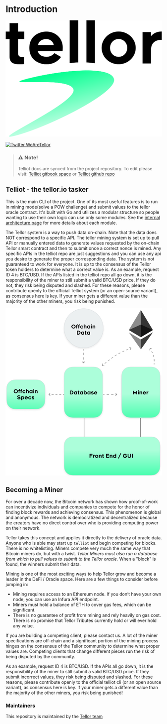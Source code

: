 # Introduction

[![tellor.io](../.gitbook/assets/Tellor.png)](https://www.tellor.io/)

[![Twitter WeAreTellor](https://img.shields.io/twitter/url/http/shields.io.svg?style=social)](https://twitter.com/WeAreTellor)

> ### ⚠️ Note!
>
> Telliot docs are synced from the project repository. To edit please visit: [Telliot gitbook space](https://app.gitbook.com/@tellor-2/s/telliot/) or [Telliot github repo](https://github.com/tellor-io/telliot/tree/master/docs)

## Telliot - the tellor.io tasker

This is the main CLI of the project. One of its most useful features is to run in mining mode\(solve a POW challenge\) and submit values to the tellor oracle contract. It's built with Go and utilizes a modular structure so people wanting to use their own logic can use only some modules. See the [internal architecture page](internal-architecture/) for more details about each module.

The Tellor system is a way to push data on-chain. Note that the data does NOT correspond to a specific API. The tellor mining system is set up to pull API or manually entered data to generate values requested by the on-chain Tellor smart contract and then to submit once a correct nonce is mined. Any specific APIs in the telliot repo are just suggestions and you can use any api you desire to generate the proper corresponding data. The system is not guaranteed to work for everyone. It is up to the consensus of the Tellor token holders to determine what a correct value is. As an example, request ID 4 is BTC/USD. If the APIs listed in the telliot repo all go down, it is the responsibility of the miner to still submit a valid BTC/USD price. If they do not, they risk being disputed and slashed. For these reasons, please contribute openly to the official Telliot system \(or an open-source variant\), as consensus here is key. If your miner gets a different value than the majority of the other miners, you risk being punished.

![MinerSpecs](../.gitbook/assets/minerspecs.png)

## Becoming a Miner

For over a decade now, the Bitcoin network has shown how proof-of-work can incentivize individuals and companies to compete for the honor of finding block rewards and achieving consensus. This phenomenon is global and anonymous. The network is democratized and decentralized because the creators have no direct control over who is providing computing power on their network.

Tellor takes this concept and applies it directly to the delivery of oracle data. Anyone who is able may start up `telliot` and begin competing for blocks. There is no whitelisting. Miners compete very much the same way that Bitcoin miners do, but with a twist. _Tellor Miners must also run a database from which to pull values to submit to the Tellor oracle._ When a "block" is found, the winners submit their data.

Mining is one of the most exciting ways to help Tellor grow and become a leader in the DeFi / Oracle space. Here are a few things to consider before jumping in:

* Mining requires access to an Ethereum node. If you don’t have your own node, you can use an Infura API endpoint.
* Miners must hold a balance of ETH to cover gas fees, which can be significant.
* There is no guarantee of profit from mining and rely heavily on gas cost. There is no promise that Tellor Tributes currently hold or will ever hold any value.

If you are building a competing client, please contact us. A lot of the miner specifications are off-chain and a significant portion of the mining process hinges on the consensus of the Tellor community to determine what proper values are. Competing clients that change different pieces run the risk of being disputed by the community.

As an example, request ID 4 is BTC/USD. If the APIs all go down, it is the responsibility of the miner to still submit a valid BTC/USD price. If they submit incorrect values, they risk being disputed and slashed. For these reasons, please contribute openly to the official telliot cli \(or an open source variant\), as consensus here is key. If your miner gets a different value than the majority of the other miners, you risk being punished!

### Maintainers

This repository is maintained by the [Tellor team](https://github.com/orgs/tellor-io/people)


